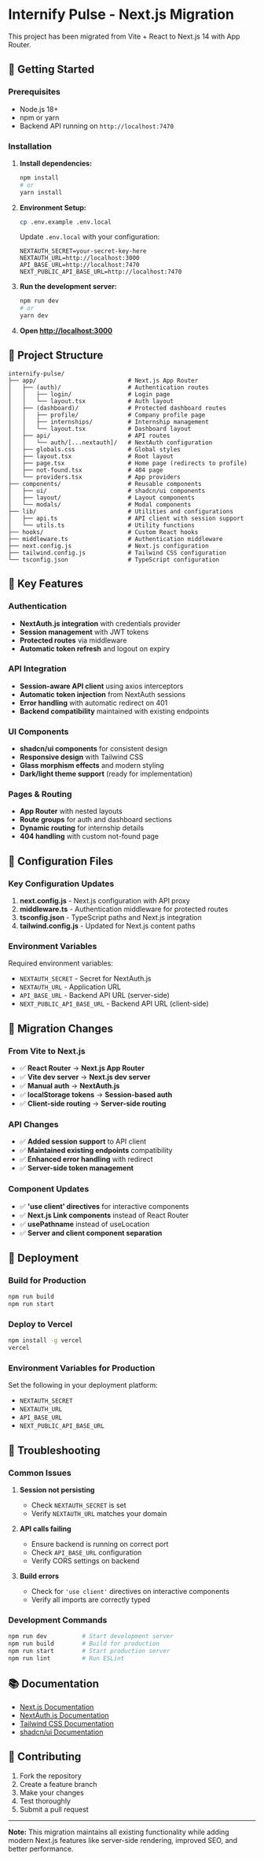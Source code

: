 # Internify Pulse - Next.js Migration

This project has been migrated from Vite + React to Next.js 14 with App Router.

## 🚀 Getting Started

### Prerequisites

- Node.js 18+ 
- npm or yarn
- Backend API running on `http://localhost:7470`

### Installation

1. **Install dependencies:**
   ```bash
   npm install
   # or
   yarn install
   ```

2. **Environment Setup:**
   ```bash
   cp .env.example .env.local
   ```
   
   Update `.env.local` with your configuration:
   ```env
   NEXTAUTH_SECRET=your-secret-key-here
   NEXTAUTH_URL=http://localhost:3000
   API_BASE_URL=http://localhost:7470
   NEXT_PUBLIC_API_BASE_URL=http://localhost:7470
   ```

3. **Run the development server:**
   ```bash
   npm run dev
   # or
   yarn dev
   ```

4. **Open [http://localhost:3000](http://localhost:3000)**

## 📁 Project Structure

```
internify-pulse/
├── app/                          # Next.js App Router
│   ├── (auth)/                   # Authentication routes
│   │   ├── login/                # Login page
│   │   └── layout.tsx            # Auth layout
│   ├── (dashboard)/              # Protected dashboard routes
│   │   ├── profile/              # Company profile page
│   │   ├── internships/          # Internship management
│   │   └── layout.tsx            # Dashboard layout
│   ├── api/                      # API routes
│   │   └── auth/[...nextauth]/   # NextAuth configuration
│   ├── globals.css               # Global styles
│   ├── layout.tsx                # Root layout
│   ├── page.tsx                  # Home page (redirects to profile)
│   ├── not-found.tsx             # 404 page
│   └── providers.tsx             # App providers
├── components/                   # Reusable components
│   ├── ui/                       # shadcn/ui components
│   ├── layout/                   # Layout components
│   └── modals/                   # Modal components
├── lib/                          # Utilities and configurations
│   ├── api.ts                    # API client with session support
│   └── utils.ts                  # Utility functions
├── hooks/                        # Custom React hooks
├── middleware.ts                 # Authentication middleware
├── next.config.js                # Next.js configuration
├── tailwind.config.js            # Tailwind CSS configuration
└── tsconfig.json                 # TypeScript configuration
```

## 🔑 Key Features

### Authentication
- **NextAuth.js integration** with credentials provider
- **Session management** with JWT tokens
- **Protected routes** via middleware
- **Automatic token refresh** and logout on expiry

### API Integration
- **Session-aware API client** using axios interceptors
- **Automatic token injection** from NextAuth sessions
- **Error handling** with automatic redirect on 401
- **Backend compatibility** maintained with existing endpoints

### UI Components
- **shadcn/ui components** for consistent design
- **Responsive design** with Tailwind CSS
- **Glass morphism effects** and modern styling
- **Dark/light theme support** (ready for implementation)

### Pages & Routing
- **App Router** with nested layouts
- **Route groups** for auth and dashboard sections
- **Dynamic routing** for internship details
- **404 handling** with custom not-found page

## 🔧 Configuration Files

### Key Configuration Updates

1. **next.config.js** - Next.js configuration with API proxy
2. **middleware.ts** - Authentication middleware for protected routes
3. **tsconfig.json** - TypeScript paths and Next.js integration
4. **tailwind.config.js** - Updated for Next.js content paths

### Environment Variables

Required environment variables:
- `NEXTAUTH_SECRET` - Secret for NextAuth.js
- `NEXTAUTH_URL` - Application URL
- `API_BASE_URL` - Backend API URL (server-side)
- `NEXT_PUBLIC_API_BASE_URL` - Backend API URL (client-side)

## 🔄 Migration Changes

### From Vite to Next.js
- ✅ **React Router** → **Next.js App Router**
- ✅ **Vite dev server** → **Next.js dev server**
- ✅ **Manual auth** → **NextAuth.js**
- ✅ **localStorage tokens** → **Session-based auth**
- ✅ **Client-side routing** → **Server-side routing**

### API Changes
- ✅ **Added session support** to API client
- ✅ **Maintained existing endpoints** compatibility
- ✅ **Enhanced error handling** with redirect
- ✅ **Server-side token management**

### Component Updates
- ✅ **'use client' directives** for interactive components
- ✅ **Next.js Link components** instead of React Router
- ✅ **usePathname** instead of useLocation
- ✅ **Server and client component separation**

## 🚀 Deployment

### Build for Production
```bash
npm run build
npm run start
```

### Deploy to Vercel
```bash
npm install -g vercel
vercel
```

### Environment Variables for Production
Set the following in your deployment platform:
- `NEXTAUTH_SECRET`
- `NEXTAUTH_URL`
- `API_BASE_URL`
- `NEXT_PUBLIC_API_BASE_URL`

## 🐛 Troubleshooting

### Common Issues

1. **Session not persisting**
   - Check `NEXTAUTH_SECRET` is set
   - Verify `NEXTAUTH_URL` matches your domain

2. **API calls failing**
   - Ensure backend is running on correct port
   - Check `API_BASE_URL` configuration
   - Verify CORS settings on backend

3. **Build errors**
   - Check for `'use client'` directives on interactive components
   - Verify all imports are correctly typed

### Development Commands

```bash
npm run dev          # Start development server
npm run build        # Build for production
npm run start        # Start production server
npm run lint         # Run ESLint
```

## 📚 Documentation

- [Next.js Documentation](https://nextjs.org/docs)
- [NextAuth.js Documentation](https://next-auth.js.org)
- [Tailwind CSS Documentation](https://tailwindcss.com/docs)
- [shadcn/ui Documentation](https://ui.shadcn.com)

## 🤝 Contributing

1. Fork the repository
2. Create a feature branch
3. Make your changes
4. Test thoroughly
5. Submit a pull request

---

**Note:** This migration maintains all existing functionality while adding modern Next.js features like server-side rendering, improved SEO, and better performance.